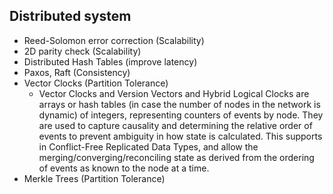 ## Distributed system

- Reed-Solomon error correction (Scalability)
- 2D parity check (Scalability)
- Distributed Hash Tables (improve latency)
- Paxos, Raft (Consistency)
- Vector Clocks (Partition Tolerance)
  - Vector Clocks and Version Vectors and Hybrid Logical Clocks are arrays or hash tables (in case the number of nodes in the network is dynamic) of integers, representing counters of events by node. They are used to capture causality and determining the relative order of events to prevent ambiguity in how state is calculated. This supports in Conflict-Free Replicated Data Types, and allow the merging/converging/reconciling state as derived from the ordering of events as known to the node at a time.
- Merkle Trees (Partition Tolerance)